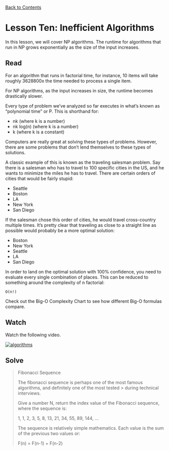 [Back to Contents](https://github.com/coding-boot-camp/cs-technical-curriculum/tree/master/async-content)

# Lesson Ten: Inefficient Algorithms

In this lesson, we will cover NP algorithms. The runtime for algorithms that run in NP grows exponentially as the size of the input increases.

## Read
For an algorithm that runs in factorial time, for instance, 10 items will take roughly 3628800x the time needed to process a single item.

For NP algorithms, as the input increases in size, the runtime becomes drastically slower.

Every type of problem we’ve analyzed so far executes in what’s known as “polynomial time” or P. This is shorthand for:

- nk (where k is a number)
- nk log(n) (where k is a number)
- k (where k is a constant)

Computers are really great at solving these types of problems. However, there are some problems that don’t lend themselves to these types of solutions.

A classic example of this is known as the traveling salesman problem. Say there is a salesman who has to travel to 100 specific cities in the US, and he wants to minimize the miles he has to travel. There are certain orders of cities that would be fairly stupid:

- Seattle
- Boston
- LA
- New York
- San Diego

If the salesman chose this order of cities, he would travel cross-country multiple times. It’s pretty clear that traveling as close to a straight line as possible would probably be a more optimal solution:

- Boston
- New York
- Seattle
- LA
- San Diego

In order to land on the optimal solution with 100% confidence, you need to evaluate every single combination of places. This can be reduced to something around the complexity of n factorial:

`O(n!)`

Check out the Big-O Complexity Chart to see how different Big-O formulas compare.

## Watch

Watch the following video.

[![algorithms](http://img.youtube.com/vi/6Gv8vg0kcHc/0.jpg)](http://www.youtube.com/watch?v=6Gv8vg0kcHc "algorithms")
## Solve

 
> Fibonacci Sequence
> 
> The fibonacci sequence is perhaps one of the most famous algorithms, and definitely one of the most tested > during technical interviews.
> 
> Give a number N, return the index value of the Fibonacci sequence, where the sequence is:
> 
> 1, 1, 2, 3, 5, 8, 13, 21, 34, 55, 89, 144, ...
> 
> The sequence is relatively simple mathematics. Each value is the sum of the previous two values or:
>
> F(n) = F(n-1) + F(n-2)


